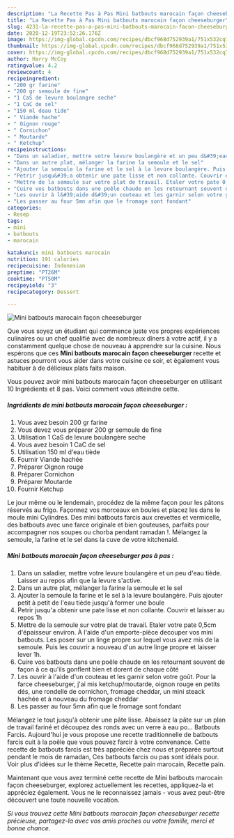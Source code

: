 ```yaml
---
description: "La Recette Pas à Pas Mini batbouts marocain façon cheeseburger"
title: "La Recette Pas à Pas Mini batbouts marocain façon cheeseburger"
slug: 4231-la-recette-pas-a-pas-mini-batbouts-marocain-facon-cheeseburger
date: 2020-12-19T23:52:26.176Z
image: https://img-global.cpcdn.com/recipes/dbcf968d752939a1/751x532cq70/mini-batbouts-marocain-facon-cheeseburger-photo-principale-de-la-recette.jpg
thumbnail: https://img-global.cpcdn.com/recipes/dbcf968d752939a1/751x532cq70/mini-batbouts-marocain-facon-cheeseburger-photo-principale-de-la-recette.jpg
cover: https://img-global.cpcdn.com/recipes/dbcf968d752939a1/751x532cq70/mini-batbouts-marocain-facon-cheeseburger-photo-principale-de-la-recette.jpg
author: Harry McCoy
ratingvalue: 4.2
reviewcount: 4
recipeingredient:
- "200 gr farine"
- "200 gr semoule de fine"
- "1 CaS de levure boulangre seche"
- "1 CaC de sel"
- "150 ml deau tide"
- " Viande hache"
- " Oignon rouge"
- " Cornichon"
- " Moutarde"
- " Ketchup"
recipeinstructions:
- "Dans un saladier, mettre votre levure boulangère et un peu d&#39;eau tiède. Laisser au repos afin que la levure s&#39;active."
- "Dans un autre plat, mélanger la farine la semoule et le sel"
- "Ajouter la semoule la farine et le sel à la levure boulangère. Puis ajouter petit à petit de l&#39;eau tiède jusqu&#39;à former une boule"
- "Petrir jusqu&#39;a obtenir une pate lisse et non collante. Couvrir et laisser au repos 1h"
- "Mettre de la semoule sur votre plat de travail. Etaler votre pate 0,5cm d&#39;épaisseur environ. À l&#39;aide d&#39;un emporte-pièce decouper vos mini batbouts. Les poser sur un linge propre sur lequel vous avez mis de la semoule. Puis les couvrir a nouveau d&#39;un autre linge propre et laisser lever 1h."
- "Cuire vos batbouts dans une poêle chaude en les retournant souvent de façon à ce qu&#39;ils gonflent bien et dorent de chaque côté"
- "Les ouvrir à l&#39;aide d&#39;un couteau et les garnir selon votre goût. Pour la farce cheeseburger, j&#39;ai mis ketchup/moutarde, oignon rouge en petits dés, une rondelle de cornichon, fromage cheddar, un mini steack hachée et à nouveau du fromage cheddar"
- "Les passer au four 5mn afin que le fromage sont fondant"
categories:
- Resep
tags:
- mini
- batbouts
- marocain

katakunci: mini batbouts marocain 
nutrition: 191 calories
recipecuisine: Indonesian
preptime: "PT26M"
cooktime: "PT50M"
recipeyield: "3"
recipecategory: Dessert

---
```



![Mini batbouts marocain façon cheeseburger](https://img-global.cpcdn.com/recipes/dbcf968d752939a1/751x532cq70/mini-batbouts-marocain-facon-cheeseburger-photo-principale-de-la-recette.jpg)

Que vous soyez un étudiant qui commence juste vos propres expériences culinaires ou un chef qualifié avec de nombreux dîners à votre actif, il y a constamment quelque chose de nouveau à apprendre sur la cuisine. Nous espérons que ces <strong> Mini batbouts marocain façon cheeseburger </strong> recette et astuces pourront vous aider dans votre cuisine ce soir, et également vous habituer à de délicieux plats faits maison.

<!--inarticleads1-->

Vous pouvez avoir mini batbouts marocain façon cheeseburger en utilisant 10 Ingrédients et 8 pas. Voici comment vous atteindre cette.

##### Ingrédients de mini batbouts marocain façon cheeseburger :

1. Vous avez besoin 200 gr farine
1. Vous devez vous préparer 200 gr semoule de fine
1. Utilisation 1 CaS de levure boulangère seche
1. Vous avez besoin 1 CaC de sel
1. Utilisation 150 ml d&#39;eau tiède
1. Fournir  Viande hachée
1. Préparer  Oignon rouge
1. Préparer  Cornichon
1. Préparer  Moutarde
1. Fournir  Ketchup


Le jour même ou le lendemain, procédez de la même façon pour les pâtons réservés au frigo. Façonnez vos morceaux en boules et placez les dans le moule mini Cylindres. Des mini batbouts farcis aux crevettes et vermicelle, des batbouts avec une farce originale et bien gouteuses, parfaits pour accompagner nos soupes ou chorba pendant ramadan !. Mélangez la semoule, la farine et le sel dans la cuve de votre kitchenaid. 

<!--inarticleads2-->

##### Mini batbouts marocain façon cheeseburger pas à pas :

1. Dans un saladier, mettre votre levure boulangère et un peu d&#39;eau tiède. Laisser au repos afin que la levure s&#39;active.
1. Dans un autre plat, mélanger la farine la semoule et le sel
1. Ajouter la semoule la farine et le sel à la levure boulangère. Puis ajouter petit à petit de l&#39;eau tiède jusqu&#39;à former une boule
1. Petrir jusqu&#39;a obtenir une pate lisse et non collante. Couvrir et laisser au repos 1h
1. Mettre de la semoule sur votre plat de travail. Etaler votre pate 0,5cm d&#39;épaisseur environ. À l&#39;aide d&#39;un emporte-pièce decouper vos mini batbouts. Les poser sur un linge propre sur lequel vous avez mis de la semoule. Puis les couvrir a nouveau d&#39;un autre linge propre et laisser lever 1h.
1. Cuire vos batbouts dans une poêle chaude en les retournant souvent de façon à ce qu&#39;ils gonflent bien et dorent de chaque côté
1. Les ouvrir à l&#39;aide d&#39;un couteau et les garnir selon votre goût. Pour la farce cheeseburger, j&#39;ai mis ketchup/moutarde, oignon rouge en petits dés, une rondelle de cornichon, fromage cheddar, un mini steack hachée et à nouveau du fromage cheddar
1. Les passer au four 5mn afin que le fromage sont fondant


Mélangez le tout jusqu&#39;à obtenir une pâte lisse. Abaissez la pâte sur un plan de travail fariné et découpez des ronds avec un verre à eau po… Batbouts Farcis. Aujourd&#39;hui je vous propose une recette traditionnelle de batbouts farcis cuit à la poêle que vous pouvez farcir à votre convenance. Cette recette de batbouts farcis est très appréciée chez nous et préparée surtout pendant le mois de ramadan, Ces batbouts farcis ou pas sont idéals pour. Voir plus d&#39;idées sur le thème Recette, Recette pain marocain, Recette pain. 

<!--inarticleads1-->

<p>
Maintenant que vous avez terminé cette recette de Mini batbouts marocain façon cheeseburger, explorez actuellement les recettes, appliquez-la et appréciez également. Vous ne le reconnaissez jamais - vous avez peut-être découvert une toute nouvelle vocation.
</p>

<p>
<i>Si vous trouvez cette Mini batbouts marocain façon cheeseburger recette précieuse, partagez-la avec vos amis proches ou votre famille, merci et bonne chance.</i>
</p>
